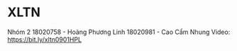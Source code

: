 # XLTN
Nhóm 2
18020758 - Hoàng Phương Linh
18020981 - Cao Cẩm Nhung
Video: https://bit.ly/xltn0901HPL

